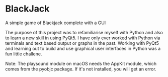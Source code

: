# BlackJack

A simple game of Blackjack complete with a GUI 

The purpose of this project was to refamiliarise myself with Python and also to learn a new skill in using PyQt5. 
I have only ever worked with Python via terminals and text based output or graphs in the past. 
Working with PyQt5 and learning out to build and use graphical user interfaces in Python was a fun little challene. 


Note: 
The playsound module on macOS needs the AppKit module, which comes from the pyobjc package. If it's not installed, you will get an error.

